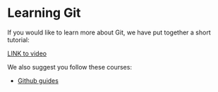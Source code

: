 
# Learning Git

If you would like to learn more about Git, we have put together a short tutorial:

[LINK to video](#)


We also suggest you follow these courses:

* [Github guides](https://lab.github.com/)


